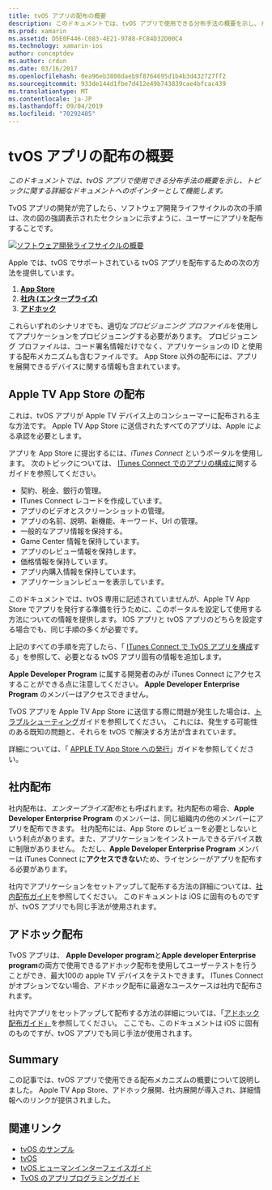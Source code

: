 ```yaml
---
title: tvOS アプリの配布の概要
description: このドキュメントでは、tvOS アプリで使用できる分布手法の概要を示し、トピックに関する詳細なドキュメントへのポインターとして機能します。
ms.prod: xamarin
ms.assetid: D5E0F446-C083-4E21-9788-FC84D32D00C4
ms.technology: xamarin-ios
author: conceptdev
ms.author: crdun
ms.date: 03/16/2017
ms.openlocfilehash: 0ea96eb3808daeb9f8764695d1b4b3d432727ff2
ms.sourcegitcommit: 933de144d1fbe7d412e49b743839cae4bfcac439
ms.translationtype: MT
ms.contentlocale: ja-JP
ms.lasthandoff: 09/04/2019
ms.locfileid: "70292485"
---
```

# <a name="tvos-app-distribution-overview"></a>tvOS アプリの配布の概要

_このドキュメントでは、tvOS アプリで使用できる分布手法の概要を示し、トピックに関する詳細なドキュメントへのポインターとして機能します。_


TvOS アプリの開発が完了したら、ソフトウェア開発ライフサイクルの次の手順は、次の図の強調表示されたセクションに示すように、ユーザーにアプリを配布することです。


[![ソフトウェア開発ライフサイクルの概要](images/publishingdiagram.png)](images/publishingdiagram.png#lightbox)


Apple では、tvOS でサポートされている tvOS アプリを配布するための次の方法を提供しています。

1. [**App Store**](#Apple-TV-App-Store-Distribution)
2. [**社内 (エンタープライズ)** ](#In-House-Distribution) 
3. [**アドホック**](#Ad_Hoc_Distribution) 

これらいずれのシナリオでも、適切な*プロビジョニング プロファイル*を使用してアプリケーションをプロビジョニングする必要があります。 プロビジョニング プロファイルは、コード署名情報だけでなく、アプリケーションの ID と使用する配布メカニズムも含むファイルです。 App Store 以外の配布には、アプリを展開できるデバイスに関する情報も含まれています。

<a name="Apple-TV-App-Store-Distribution" />

## <a name="apple-tv-app-store-distribution"></a>Apple TV App Store の配布

これは、tvOS アプリが Apple TV デバイス上のコンシューマーに配布される主な方法です。 Apple TV App Store に送信されたすべてのアプリは、Apple による承認を必要とします。

アプリを App Store に提出するには、*iTunes Connect* というポータルを使用します。 次のトピックについては、 [ITunes Connect でのアプリの構成に](~/ios/deploy-test/app-distribution/app-store-distribution/itunesconnect.md)関するガイドを参照してください。

- 契約、税金、銀行の管理。
- ITunes Connect レコードを作成しています。
- アプリのビデオとスクリーンショットの管理。
- アプリの名前、説明、新機能、キーワード、Url の管理。
- 一般的なアプリ情報を保持する。
- Game Center 情報を保持しています。
- アプリのレビュー情報を保持します。
- 価格情報を保持しています。
- アプリ内購入情報を保持しています。
- アプリケーションレビューを表示しています。

このドキュメントでは、tvOS 専用に記述されていませんが、Apple TV App Store でアプリを発行する準備を行うために、このポータルを設定して使用する方法についての情報を提供します。 IOS アプリと tvOS アプリのどちらを設定する場合でも、同じ手順の多くが必要です。

上記のすべての手順を完了したら、「 [ITunes Connect で TvOS アプリを構成](~/ios/tvos/deploy-test/app-distribution/itunes-connect.md)する」を参照して、必要となる tvOS アプリ固有の情報を追加します。

**Apple Developer Program** に属する開発者のみが iTunes Connect にアクセスすることができる点に注意してください。 **Apple Developer Enterprise Program** のメンバーはアクセスできません。

TvOS アプリを Apple TV App Store に送信する際に問題が発生した場合は、[トラブルシューティング](~/ios/tvos/troubleshooting.md)ガイドを参照してください。 これには、発生する可能性のある既知の問題と、それらを tvOS で解決する方法が含まれています。

詳細については、「 [APPLE TV App Store への発行](~/ios/tvos/deploy-test/app-distribution/app-store-publishing.md)」ガイドを参照してください。

<a name="In-House-Distribution" />

## <a name="in-house-distribution"></a>社内配布

社内配布は、*エンタープライズ配布*とも呼ばれます。社内配布の場合、**Apple Developer Enterprise Program** のメンバーは、同じ組織内の他のメンバーにアプリを配布できます。 社内配布には、App Store のレビューを必要としないという利点があります。また、アプリケーションをインストールできるデバイス数に制限がありません。 ただし、**Apple Developer Enterprise Program** メンバーは iTunes Connect に**アクセスできない**ため、ライセンシーがアプリを配布する必要があります。

社内でアプリケーションをセットアップして配布する方法の詳細については、[社内配布ガイド](~/ios/deploy-test/app-distribution/in-house-distribution.md)を参照してください。 このドキュメントは iOS に固有のものですが、tvOS アプリでも同じ手法が使用されます。

<a name="Ad_Hoc_Distribution"/>

## <a name="ad-hoc-distribution"></a>アドホック配布

TvOS アプリは、 **Apple Developer program**と**Apple developer Enterprise program**の両方で使用できるアドホック配布を使用してユーザーテストを行うことができ、最大100の apple TV デバイスをテストできます。 ITunes Connect がオプションでない場合、アドホック配布に最適なユースケースは社内で配布されます。

社内でアプリをセットアップして配布する方法の詳細については、「[アドホック配布ガイド」](~/ios/deploy-test/app-distribution/ad-hoc-distribution.md)を参照してください。 ここでも、このドキュメントは iOS に固有のものですが、tvOS アプリでも同じ手法が使用されます。

<a name="Summary" />

## <a name="summary"></a>Summary

この記事では、tvOS アプリで使用できる配布メカニズムの概要について説明しました。 Apple TV App Store、アドホック展開、社内展開が導入され、詳細情報へのリンクが提供されました。



## <a name="related-links"></a>関連リンク

- [tvOS のサンプル](https://docs.microsoft.com/samples/browse/?products=xamarin&term=Xamarin.iOS+tvOS)
- [tvOS](https://developer.apple.com/tvos/)
- [tvOS ヒューマンインターフェイスガイド](https://developer.apple.com/tvos/human-interface-guidelines/)
- [TvOS のアプリプログラミングガイド](https://developer.apple.com/library/prerelease/tvos/documentation/General/Conceptual/AppleTV_PG/)
